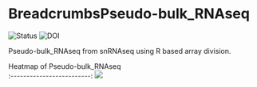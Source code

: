 # BreadcrumbsPseudo-bulk_RNAseq

![Status](https://img.shields.io/badge/status-alpha-red)
![DOI](https://img.shields.io/badge/DOI-in__progress-blue)

Pseudo-bulk_RNAseq from snRNAseq using R based array division.

Heatmap of Pseudo-bulk_RNAseq        
:-------------------------:
![](https://github.com/hasanwraeth/Pseudo-bulk_RNAseq/blob/main/Picture1.png)
